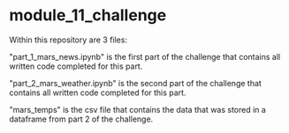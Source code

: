 # module_11_challenge

Within this repository are 3 files:

"part_1_mars_news.ipynb" is the first part of the challenge that contains all written code completed for this part.

"part_2_mars_weather.ipynb" is the second part of the challenge that contains all written code completed for this part.

"mars_temps" is the csv file that contains the data that was stored in a dataframe from part 2 of the challenge.

